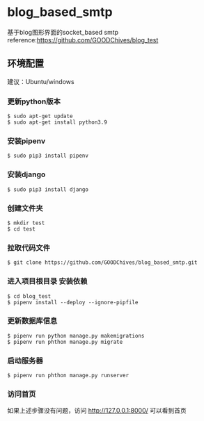 # blog_based_smtp
基于blog图形界面的socket_based smtp  
reference:https://github.com/GOODChives/blog_test  

## 环境配置

建议：Ubuntu/windows

### 更新python版本

```shell
$ sudo apt-get update
$ sudo apt-get install python3.9
```

### 安装pipenv

```shell
$ sudo pip3 install pipenv
```

### 安装django

```shell
$ sudo pip3 install django
```

### 创建文件夹

```shell
$ mkdir test
$ cd test
```

### 拉取代码文件

```shell
$ git clone https://github.com/GOODChives/blog_based_smtp.git
```

### 进入项目根目录 安装依赖

```shell
$ cd blog_test
$ pipenv install --deploy --ignore-pipfile
```

### 更新数据库信息

```shell
$ pipenv run python manage.py makemigrations
$ pipenv run phthon manage.py migrate
```

### 启动服务器

```shell
$ pipenv run phthon manage.py runserver
```

### 访问首页

如果上述步骤没有问题，访问 http://127.0.0.1:8000/ 可以看到首页
